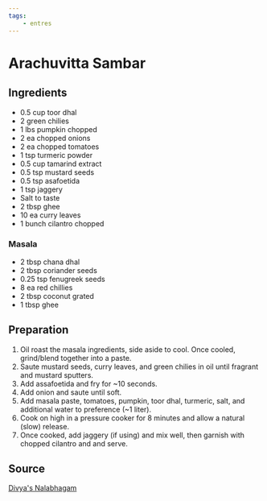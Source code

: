 ```yaml
---
tags:
    - entres
---
```


# Arachuvitta Sambar

## Ingredients

- 0.5 cup toor dhal
- 2 green chilies
- 1 lbs pumpkin chopped
- 2 ea chopped onions
- 2 ea chopped tomatoes
- 1 tsp turmeric powder
- 0.5 cup tamarind extract
- 0.5 tsp mustard seeds
- 0.5 tsp asafoetida
- 1 tsp jaggery
- Salt to taste
- 2 tbsp ghee
- 10 ea curry leaves
- 1 bunch cilantro chopped

### Masala

- 2 tbsp chana dhal
- 2 tbsp coriander seeds
- 0.25 tsp fenugreek seeds
- 8 ea red chillies
- 2 tbsp coconut grated
- 1 tbsp ghee

## Preparation

1. Oil roast the masala ingredients, side aside to cool. Once cooled, grind/blend together into a paste.
2. Saute mustard seeds, curry leaves, and green chilies in oil until fragrant and mustard sputters.
3. Add assafoetida and fry for ~10 seconds.
4. Add onion and saute until soft.
5. Add masala paste, tomatoes, pumpkin, toor dhal, turmeric, salt, and additional water to preference (~1 liter).
6. Cook on high in a pressure cooker for 8 minutes and allow a natural (slow) release.
7. Once cooked, add jaggery (if using) and mix well, then garnish with chopped cilantro and and serve.

## Source

[Divya's Nalabhagam](https://www.divyasnalabhagam.com/2025/03/arachuvitta-sambar.html?m=1)
